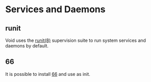 # Services and Daemons

## runit

Void uses the [runit(8)](https://man.voidlinux.org/runit.8) supervision suite to
run system services and daemons by default.

## 66

It is possible to install [66](https://wiki.obarun.org/doku.php?id=66intro) and use as init.